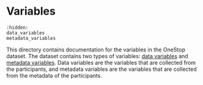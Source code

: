 # Variables

```{toctree}
:hidden:
data_variables
metadata_variables
```

This directory contains documentation for the variables in the OneStop dataset. The dataset contains two types of variables: [data variables](data_variables.md) and [metadata variables](metadata_variables.md). Data variables are the variables that are collected from the participants, and metadata variables are the variables that are collected from the metadata of the participants.
